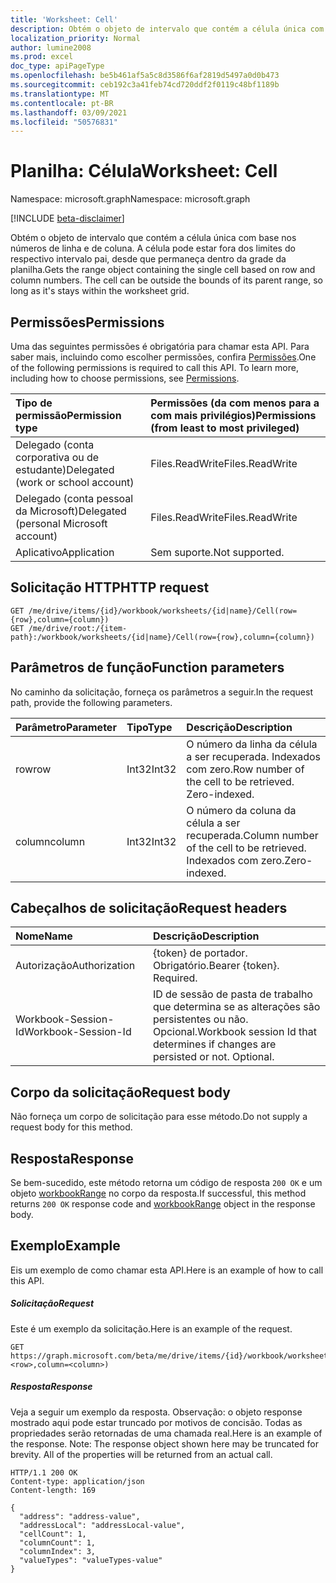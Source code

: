 ```yaml
---
title: 'Worksheet: Cell'
description: Obtém o objeto de intervalo que contém a célula única com base nos números de linha e de coluna. A célula pode estar fora dos limites do respectivo intervalo pai, desde que permaneça dentro da grade da planilha.
localization_priority: Normal
author: lumine2008
ms.prod: excel
doc_type: apiPageType
ms.openlocfilehash: be5b461af5a5c8d3586f6af2819d5497a0d0b473
ms.sourcegitcommit: ceb192c3a41feb74cd720ddf2f0119c48bf1189b
ms.translationtype: MT
ms.contentlocale: pt-BR
ms.lasthandoff: 03/09/2021
ms.locfileid: "50576831"
---
```

# <a name="worksheet-cell"></a><span data-ttu-id="a8b40-104">Planilha: Célula</span><span class="sxs-lookup"><span data-stu-id="a8b40-104">Worksheet: Cell</span></span>

<span data-ttu-id="a8b40-105">Namespace: microsoft.graph</span><span class="sxs-lookup"><span data-stu-id="a8b40-105">Namespace: microsoft.graph</span></span>

[!INCLUDE [beta-disclaimer](../../includes/beta-disclaimer.md)]

<span data-ttu-id="a8b40-p102">Obtém o objeto de intervalo que contém a célula única com base nos números de linha e de coluna. A célula pode estar fora dos limites do respectivo intervalo pai, desde que permaneça dentro da grade da planilha.</span><span class="sxs-lookup"><span data-stu-id="a8b40-p102">Gets the range object containing the single cell based on row and column numbers. The cell can be outside the bounds of its parent range, so long as it's stays within the worksheet grid.</span></span>
## <a name="permissions"></a><span data-ttu-id="a8b40-108">Permissões</span><span class="sxs-lookup"><span data-stu-id="a8b40-108">Permissions</span></span>
<span data-ttu-id="a8b40-p103">Uma das seguintes permissões é obrigatória para chamar esta API. Para saber mais, incluindo como escolher permissões, confira [Permissões](/graph/permissions-reference).</span><span class="sxs-lookup"><span data-stu-id="a8b40-p103">One of the following permissions is required to call this API. To learn more, including how to choose permissions, see [Permissions](/graph/permissions-reference).</span></span>

|<span data-ttu-id="a8b40-111">Tipo de permissão</span><span class="sxs-lookup"><span data-stu-id="a8b40-111">Permission type</span></span>      | <span data-ttu-id="a8b40-112">Permissões (da com menos para a com mais privilégios)</span><span class="sxs-lookup"><span data-stu-id="a8b40-112">Permissions (from least to most privileged)</span></span>              |
|:--------------------|:---------------------------------------------------------|
|<span data-ttu-id="a8b40-113">Delegado (conta corporativa ou de estudante)</span><span class="sxs-lookup"><span data-stu-id="a8b40-113">Delegated (work or school account)</span></span> | <span data-ttu-id="a8b40-114">Files.ReadWrite</span><span class="sxs-lookup"><span data-stu-id="a8b40-114">Files.ReadWrite</span></span>    |
|<span data-ttu-id="a8b40-115">Delegado (conta pessoal da Microsoft)</span><span class="sxs-lookup"><span data-stu-id="a8b40-115">Delegated (personal Microsoft account)</span></span> | <span data-ttu-id="a8b40-116">Files.ReadWrite</span><span class="sxs-lookup"><span data-stu-id="a8b40-116">Files.ReadWrite</span></span>    |
|<span data-ttu-id="a8b40-117">Aplicativo</span><span class="sxs-lookup"><span data-stu-id="a8b40-117">Application</span></span> | <span data-ttu-id="a8b40-118">Sem suporte.</span><span class="sxs-lookup"><span data-stu-id="a8b40-118">Not supported.</span></span> |

## <a name="http-request"></a><span data-ttu-id="a8b40-119">Solicitação HTTP</span><span class="sxs-lookup"><span data-stu-id="a8b40-119">HTTP request</span></span>
<!-- { "blockType": "ignored" } -->
```http
GET /me/drive/items/{id}/workbook/worksheets/{id|name}/Cell(row={row},column={column})
GET /me/drive/root:/{item-path}:/workbook/worksheets/{id|name}/Cell(row={row},column={column})

```

## <a name="function-parameters"></a><span data-ttu-id="a8b40-120">Parâmetros de função</span><span class="sxs-lookup"><span data-stu-id="a8b40-120">Function parameters</span></span>
<span data-ttu-id="a8b40-121">No caminho da solicitação, forneça os parâmetros a seguir.</span><span class="sxs-lookup"><span data-stu-id="a8b40-121">In the request path, provide the following parameters.</span></span>

| <span data-ttu-id="a8b40-122">Parâmetro</span><span class="sxs-lookup"><span data-stu-id="a8b40-122">Parameter</span></span>    | <span data-ttu-id="a8b40-123">Tipo</span><span class="sxs-lookup"><span data-stu-id="a8b40-123">Type</span></span>   |<span data-ttu-id="a8b40-124">Descrição</span><span class="sxs-lookup"><span data-stu-id="a8b40-124">Description</span></span>|
|:---------------|:--------|:----------|
|<span data-ttu-id="a8b40-125">row</span><span class="sxs-lookup"><span data-stu-id="a8b40-125">row</span></span>|<span data-ttu-id="a8b40-126">Int32</span><span class="sxs-lookup"><span data-stu-id="a8b40-126">Int32</span></span>|<span data-ttu-id="a8b40-p104">O número da linha da célula a ser recuperada. Indexados com zero.</span><span class="sxs-lookup"><span data-stu-id="a8b40-p104">Row number of the cell to be retrieved. Zero-indexed.</span></span>|
|<span data-ttu-id="a8b40-129">column</span><span class="sxs-lookup"><span data-stu-id="a8b40-129">column</span></span>|<span data-ttu-id="a8b40-130">Int32</span><span class="sxs-lookup"><span data-stu-id="a8b40-130">Int32</span></span>|<span data-ttu-id="a8b40-131">O número da coluna da célula a ser recuperada.</span><span class="sxs-lookup"><span data-stu-id="a8b40-131">Column number of the cell to be retrieved.</span></span> <span data-ttu-id="a8b40-132">Indexados com zero.</span><span class="sxs-lookup"><span data-stu-id="a8b40-132">Zero-indexed.</span></span>|

## <a name="request-headers"></a><span data-ttu-id="a8b40-133">Cabeçalhos de solicitação</span><span class="sxs-lookup"><span data-stu-id="a8b40-133">Request headers</span></span>
| <span data-ttu-id="a8b40-134">Nome</span><span class="sxs-lookup"><span data-stu-id="a8b40-134">Name</span></span>       | <span data-ttu-id="a8b40-135">Descrição</span><span class="sxs-lookup"><span data-stu-id="a8b40-135">Description</span></span>|
|:---------------|:----------|
| <span data-ttu-id="a8b40-136">Autorização</span><span class="sxs-lookup"><span data-stu-id="a8b40-136">Authorization</span></span>  | <span data-ttu-id="a8b40-p106">{token} de portador. Obrigatório.</span><span class="sxs-lookup"><span data-stu-id="a8b40-p106">Bearer {token}. Required.</span></span> |
| <span data-ttu-id="a8b40-139">Workbook-Session-Id</span><span class="sxs-lookup"><span data-stu-id="a8b40-139">Workbook-Session-Id</span></span>  | <span data-ttu-id="a8b40-p107">ID de sessão de pasta de trabalho que determina se as alterações são persistentes ou não. Opcional.</span><span class="sxs-lookup"><span data-stu-id="a8b40-p107">Workbook session Id that determines if changes are persisted or not. Optional.</span></span>|

## <a name="request-body"></a><span data-ttu-id="a8b40-142">Corpo da solicitação</span><span class="sxs-lookup"><span data-stu-id="a8b40-142">Request body</span></span>
<span data-ttu-id="a8b40-143">Não forneça um corpo de solicitação para esse método.</span><span class="sxs-lookup"><span data-stu-id="a8b40-143">Do not supply a request body for this method.</span></span>

## <a name="response"></a><span data-ttu-id="a8b40-144">Resposta</span><span class="sxs-lookup"><span data-stu-id="a8b40-144">Response</span></span>

<span data-ttu-id="a8b40-145">Se bem-sucedido, este método retorna um código de resposta `200 OK` e um objeto [workbookRange](../resources/workbookrange.md) no corpo da resposta.</span><span class="sxs-lookup"><span data-stu-id="a8b40-145">If successful, this method returns `200 OK` response code and [workbookRange](../resources/workbookrange.md) object in the response body.</span></span>

## <a name="example"></a><span data-ttu-id="a8b40-146">Exemplo</span><span class="sxs-lookup"><span data-stu-id="a8b40-146">Example</span></span>
<span data-ttu-id="a8b40-147">Eis um exemplo de como chamar esta API.</span><span class="sxs-lookup"><span data-stu-id="a8b40-147">Here is an example of how to call this API.</span></span>
##### <a name="request"></a><span data-ttu-id="a8b40-148">Solicitação</span><span class="sxs-lookup"><span data-stu-id="a8b40-148">Request</span></span>
<span data-ttu-id="a8b40-149">Este é um exemplo da solicitação.</span><span class="sxs-lookup"><span data-stu-id="a8b40-149">Here is an example of the request.</span></span>
<!-- {
  "blockType": "request",
  "name": "worksheet_cell"
}-->
```http
GET https://graph.microsoft.com/beta/me/drive/items/{id}/workbook/worksheets/{id|name}/Cell(row=<row>,column=<column>)
```

##### <a name="response"></a><span data-ttu-id="a8b40-150">Resposta</span><span class="sxs-lookup"><span data-stu-id="a8b40-150">Response</span></span>
<span data-ttu-id="a8b40-p108">Veja a seguir um exemplo da resposta. Observação: o objeto response mostrado aqui pode estar truncado por motivos de concisão. Todas as propriedades serão retornadas de uma chamada real.</span><span class="sxs-lookup"><span data-stu-id="a8b40-p108">Here is an example of the response. Note: The response object shown here may be truncated for brevity. All of the properties will be returned from an actual call.</span></span>
<!-- {
  "blockType": "response",
  "truncated": true,
  "@odata.type": "microsoft.graph.workbookRange"
} -->
```http
HTTP/1.1 200 OK
Content-type: application/json
Content-length: 169

{
  "address": "address-value",
  "addressLocal": "addressLocal-value",
  "cellCount": 1,
  "columnCount": 1,
  "columnIndex": 3,
  "valueTypes": "valueTypes-value"
}
```

<!-- uuid: 8fcb5dbc-d5aa-4681-8e31-b001d5168d79
2015-10-25 14:57:30 UTC -->
<!--
{
  "type": "#page.annotation",
  "description": "Worksheet: Cell",
  "keywords": "",
  "section": "documentation",
  "tocPath": "",
  "suppressions": []
}
-->


